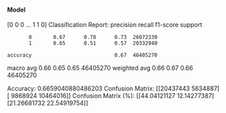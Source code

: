#### Model
[0 0 0 ... 1 1 0]
Classification Report:
              precision    recall  f1-score   support

           0       0.67      0.78      0.73  26072330
           1       0.65      0.51      0.57  20332940

    accuracy                           0.67  46405270
   macro avg       0.66      0.65      0.65  46405270
weighted avg       0.66      0.67      0.66  46405270

Accuracy: 0.6659040880486203
Confusion Matrix:
[[20437443  5634887]
 [ 9868924 10464016]]
Confusion Matrix (%):
[[44.04121127 12.14277387]
 [21.26681732 22.54919754]]

